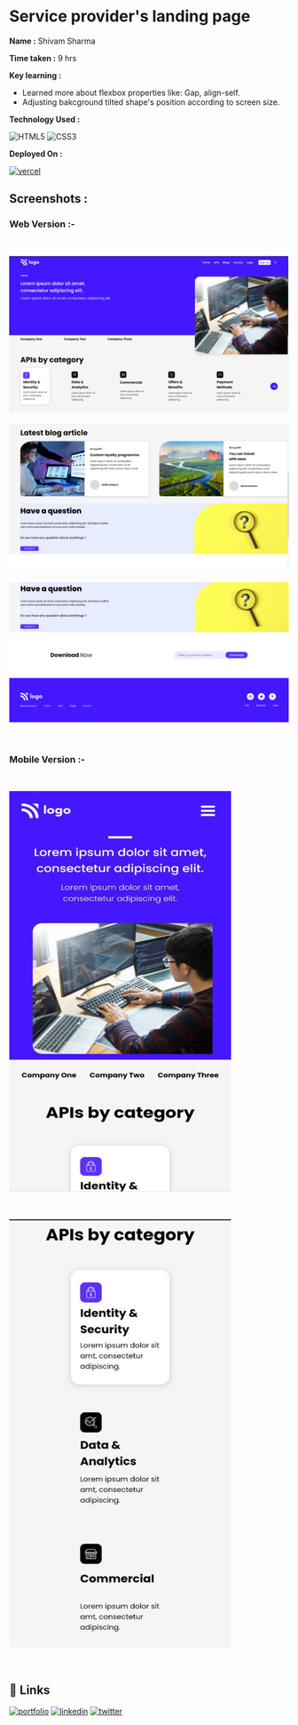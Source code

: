 
# Service provider's landing page

**Name :**  Shivam Sharma

**Time taken :**  9 hrs


**Key learning :** 

- Learned more about flexbox properties like: Gap, align-self.
- Adjusting bakcground tilted shape's position according to screen size.


**Technology Used :**

![HTML5](https://img.shields.io/badge/html5-%23E34F26.svg?style=for-the-badge&logo=html5&logoColor=white)
![CSS3](https://img.shields.io/badge/css3-%231572B6.svg?style=for-the-badge&logo=css3&logoColor=white)


**Deployed On :** 

[![vercel](https://img.shields.io/badge/vercel-%23000000.svg?style=for-the-badge&logo=vercel&logoColor=white)](https://fsjs-project-9.vercel.app/)




## **Screenshots :**


### **Web Version :-**

&nbsp;

![App Screenshot](./9a.png)
&nbsp;
![App Screenshot](./9b.png)
&nbsp;
![App Screenshot](./9c.png)

&nbsp;
&nbsp;

### **Mobile Version :-**

&nbsp;

![App Screenshot](./screen-shots/9a.png)

&nbsp;

![App Screenshot](./screen-shots/9b.png)


&nbsp;

## **🔗 Links**

[![portfolio](https://img.shields.io/badge/my_portfolio-000?style=for-the-badge&logo=ko-fi&logoColor=white)](https://shivamsharma.vercel.app/)
[![linkedin](https://img.shields.io/badge/linkedin-0A66C2?style=for-the-badge&logo=linkedin&logoColor=white)](https://www.linkedin.com/in/emshivam/)
[![twitter](https://img.shields.io/badge/twitter-1DA1F2?style=for-the-badge&logo=twitter&logoColor=white)](https://twitter.com/_sharmashivam)

